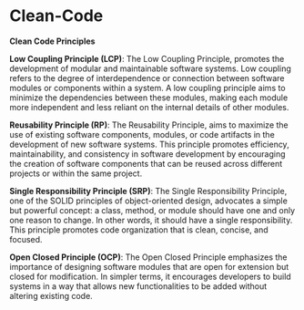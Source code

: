 # Clean-Code

**Clean Code Principles**

**Low Coupling Principle (LCP)**:
The Low Coupling Principle, promotes the development of modular and maintainable software systems. Low coupling refers to the degree of interdependence or connection between software modules or components within a system. A low coupling principle aims to minimize the dependencies between these modules, making each module more independent and less reliant on the internal details of other modules.

**Reusability Principle (RP)**:
The Reusability Principle, aims to maximize the use of existing software components, modules, or code artifacts in the development of new software systems. This principle promotes efficiency, maintainability, and consistency in software development by encouraging the creation of software components that can be reused across different projects or within the same project. 

**Single Responsibility Principle (SRP)**:
The Single Responsibility Principle, one of the SOLID principles of object-oriented design, advocates a simple but powerful concept: a class, method, or module should have one and only one reason to change. In other words, it should have a single responsibility. This principle promotes code organization that is clean, concise, and focused.

**Open Closed Principle (OCP)**:
The Open Closed Principle emphasizes the importance of designing software modules that are open for extension but closed for modification. In simpler terms, it encourages developers to build systems in a way that allows new functionalities to be added without altering existing code.